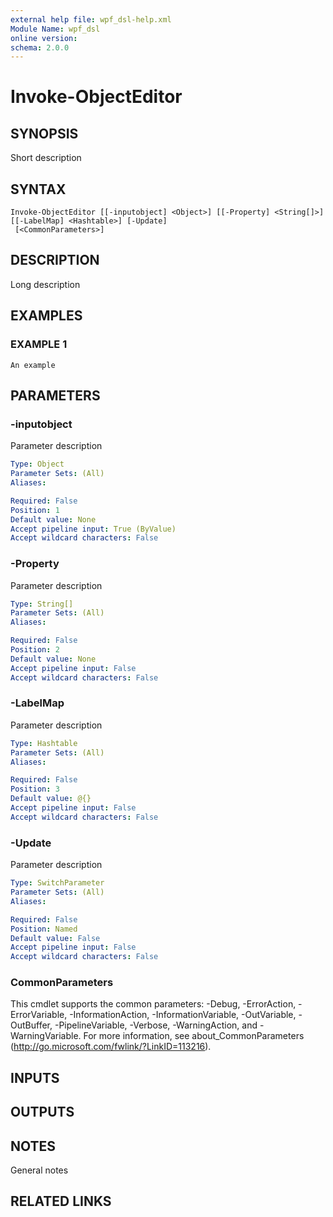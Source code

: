 ```yaml
---
external help file: wpf_dsl-help.xml
Module Name: wpf_dsl
online version:
schema: 2.0.0
---
```


# Invoke-ObjectEditor

## SYNOPSIS
Short description

## SYNTAX

```
Invoke-ObjectEditor [[-inputobject] <Object>] [[-Property] <String[]>] [[-LabelMap] <Hashtable>] [-Update]
 [<CommonParameters>]
```

## DESCRIPTION
Long description

## EXAMPLES

### EXAMPLE 1
```
An example
```

## PARAMETERS

### -inputobject
Parameter description

```yaml
Type: Object
Parameter Sets: (All)
Aliases:

Required: False
Position: 1
Default value: None
Accept pipeline input: True (ByValue)
Accept wildcard characters: False
```

### -Property
Parameter description

```yaml
Type: String[]
Parameter Sets: (All)
Aliases:

Required: False
Position: 2
Default value: None
Accept pipeline input: False
Accept wildcard characters: False
```

### -LabelMap
Parameter description

```yaml
Type: Hashtable
Parameter Sets: (All)
Aliases:

Required: False
Position: 3
Default value: @{}
Accept pipeline input: False
Accept wildcard characters: False
```

### -Update
Parameter description

```yaml
Type: SwitchParameter
Parameter Sets: (All)
Aliases:

Required: False
Position: Named
Default value: False
Accept pipeline input: False
Accept wildcard characters: False
```

### CommonParameters
This cmdlet supports the common parameters: -Debug, -ErrorAction, -ErrorVariable, -InformationAction, -InformationVariable, -OutVariable, -OutBuffer, -PipelineVariable, -Verbose, -WarningAction, and -WarningVariable.
For more information, see about_CommonParameters (http://go.microsoft.com/fwlink/?LinkID=113216).

## INPUTS

## OUTPUTS

## NOTES
General notes

## RELATED LINKS
